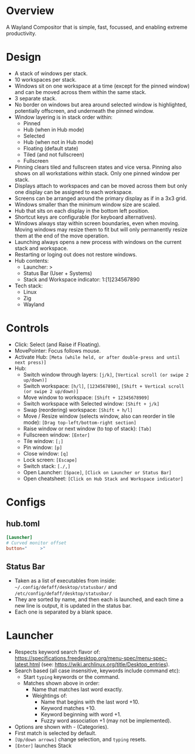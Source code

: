 # Overview

A Wayland Compositor that is simple, fast, focussed, and enabling extreme productivity.

# Design

* A stack of windows per stack.
* 10 workspaces per stack.
* Windows sit on one workspace at a time (except for the pinned window) and can be moved across them within the same stack.
* 3 separate stack.
* No border on windows but area around selected window is highlighted, potentially offscreen, and underneath the pinned window.
* Window layering is in stack order within:
  * Pinned
  * Hub (when in Hub mode)
  * Selected
  * Hub (when not in Hub mode)
  * Floating (default state)
  * Tiled (and not fullscreen)
  * Fullscreen
* Pinning clears tiled and fullscreen states and vice versa. Pinning also shows on all workstations within stack. Only one pinned window per stack.
* Displays attach to workspaces and can be moved across them but only one display can be assigned to each workspace.
* Screens can be arranged around the primary display as if in a 3x3 grid.
* Windows smaller than the minimum window size are scaled.
* Hub that sits on each display in the bottom left position.
* Shortcut keys are configurable (for keyboard alternatives).
* Windows always stay within screen boundaries, even when moving. Moving windows may resize them to fit but will only permanently resize them at the end of the move operation.
* Launching always opens a new process with windows on the current stack and workspace.
* Restarting or loging out does not restore windows.
* Hub contents:
  * Launcher: >
  * Status Bar (User + Systems)
  * Stack and Workspace indicator: 1:[1]234567890
* Tech stack:
  * Linux
  * Zig
  * Wayland

# Controls

* Click: Select (and Raise if Floating).
* MovePointer: Focus follows mouse.
* Activate Hub: `[Meta (while held, or after double-press and until next press)]`
* Hub:
  * Switch window through layers: `[j/k]`, `[Vertical scroll (or swipe 2 up/down)]`
  * Switch workspace: `[h/l]`, `[1234567890]`, `[Shift + Vertical scroll (or swipe 2 up/down)]`
  * Move window to workspace: `[Shift + 12345678909]`
  * Switch workspace with Selected window: `[Shift + j/k]`
  * Swap (reordering) workspace: `[Shift + h/l]`
  * Move / Resize window (selects window, also can reorder in tile mode): `[Drag top-left/bottom-right section]`
  * Raise window or next window (to top of stack): `[Tab]`
  * Fullscreen window: `[Enter]`
  * Tile window: `[;]`
  * Pin window: `[p]`
  * Close window: `[q]`
  * Lock screen: `[Escape]`
  * Switch stack: `[./,]`
  * Open Launcher: `[Space]`, `[Click on Launcher or Status Bar]`
  * Open cheatsheet: `[Click on Hub Stack and Workspace indicator]`

# Configs

## hub.toml

```toml
[Launcher]
# Curved monitor offset
button="     >"
```

## Status Bar

* Taken as a list of executables from inside: `~/.config/defaff/desktop/statusbar/` and `/etc/config/defaff/desktop/statusbar/`
* They are sorted by name, and then each is launched, and each time a new line is output, it is updated in the status bar.
* Each one is separated by a blank space.

# Launcher

* Respects keyword search flavor of:  https://specifications.freedesktop.org/menu-spec/menu-spec-latest.html (see: https://wiki.archlinux.org/title/Desktop_entries).
* Search based (all case insensitive, keywords include command etc):
  * Start `typing` keywords or the command.
  * Matches shown above in order:
    * Name that matches last word exactly.
    * Weightings of:
      * Name that begins with the last word +10.
      * Keyword matches +10.
      * Keyword beginning with word +1.
      * Fuzzy word association +1 (may not be implemented).
* Options are shown with <Name> - <Comment> (Categories).
* First match is selected by default.
* `[Up/down arrows]` change selection, and `typing` resets.
* `[Enter]` launches Stack
